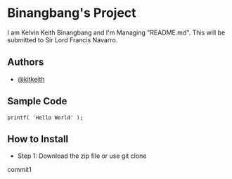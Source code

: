 # Binangbang's Project
I am Kelvin Keith Binangbang and I'm Managing "README.md". This will be submitted to Sir Lord Francis Navarro.
## Authors
- [@kitkeith](https://github.com/kitkeith)
## Sample Code
`printf( 'Hello World' );`
## How to Install
- Step 1: Download the zip file or use git clone

commit1
